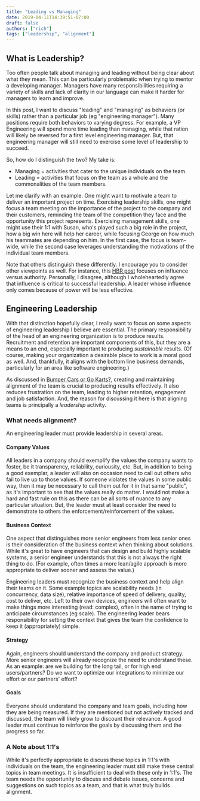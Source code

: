 ```yaml
---
title: "Leading vs Managing"
date: 2019-04-11T14:39:51-07:00
draft: false
authors: ["rich"]
tags: ["leadership", "alignment"]
---
```


## What is Leadership?

Too often people talk about managing and leading without being clear about what they mean.  This can be particularly problematic when trying to mentor a developing manager.  Managers have many responsibilities requiring a variety of skills and lack of clarity in our language can make it harder for managers to learn and improve.

In this post, I want to discuss "leading" and "managing" as behaviors (or skills) rather than a particular job (eg "engineering manager").  Many positions require both behaviors to varying degress.  For example, a VP Engineering will spend more time leading than managing, while that ration will likely be reversed for a first level engineering manager.  But, that engineering manager will still need to exercise some level of leadership to succeed.

So, how do I distinguish the two?  My take is:

 - Managing = activities that cater to the unique individuals on the team.
 - Leading = activities that focus on the team as a whole and the commonalities of the team members.

 Let me clarify with an example.  One might want to motivate a team to deliver an important project on time.  Exercising leadership skills, one might focus a team meeting on the importance of the project to the company and their customers, reminding the team of the competition they face and the opportunity this project represents.  Exercising management skills, one might use their 1:1 with Susan, who's played such a big role in the project, how a big win here will help her career, while focusing George on how much his teammates are depending on him.  In the first case, the focus is team-wide, while the second case leverages understanding the motivations of the individual team members.

Note that others distinguish these differently.  I encourage you to consider other viewpoints as well.  For instance, this [HBR post](https://hbr.org/2013/08/tests-of-a-leadership-transiti) focuses on influence versus authority.  Personally, I disagree, although I wholeheartedly agree that influence is critical to successful leadership.  A leader whose influence only comes because of power will be less effective.

## Engineering Leadership

With that distinction hopefully clear, I really want to focus on some aspects of engineering leadership I believe are essential.  The primary responsibility of the head of an engineering organization is to produce results.  Recruitment and retention are important components of this, but they are a means to an end, especially important to producing _sustainable_ results.  (Of course, making your organization a desirable place to work is a moral good as well.  And, thankfully, it aligns with the bottom line business demands, particularly for an area like software engineering.)

As discussed in [Bumper Cars or Go Karts?](../bumper_cars_or_gokarts), creating and maintaining alignment of the team is crucial to producing results effectively.  It also reduces frustration on the team, leading to higher retention, engagement and job satisfaction. And, the reason for discussing it here is that aligning teams is principally a _leadership_ activity.

### What needs alignment?

An engineering leader must provide leadership in several areas.

#### Company Values

All leaders in a company should exemplify the values the company wants to foster, be it transparency, reliability, curiousity, etc.  But, in addition to being a good exemplar, a leader will also on occasion need to call out others who fail to live up to those values.  If someone violates the values in some public way, then it may be necessary to call them out for it in that same "public", as it's important to see that the values really do matter.  I would not make a hard and fast rule on this as there can be all sorts of nuance to any particular situation.  But, the leader must at least consider the need to demonstrate to others the enforcement/reinforcement of the values.

#### Business Context

One aspect that distinguishes more senior engineers from less senior ones is their consideration of the business context when thinking about solutions.  While it's great to have engineers that can design and build highly scalable systems, a senior engineer understands that this is not always the right thing to do.  (For example, often times a more lean/agile approach is more appropriate to deliver sooner and assess the value.)  

Engineering leaders must recognize the business context and help align their teams on it.  Some example topics are scalability needs (in concurrency, data size), relative importance of speed of delivery, quality, cost to deliver, etc. Left to their own devices, engineers will often want to make things more interesting (read: complex), often in the name of trying to anticipate circumstances (eg scale).  The engineering leader bears responsibility for setting the context that gives the team the confidence to keep it (appropriately) simple.

#### Strategy

Again, engineers should understand the company and product strategy.  More senior engineers will already recognize the need to understand these.  As an example: are we building for the long tail, or for high end users/partners?  Do we want to optimize our integrations to minimize our effort or our partners' effort?

#### Goals

Everyone should understand the company and team goals, including how they are being measured.  If they are mentioned but not actively tracked and discussed, the team will likely grow to discount their relevance.  A good leader must continue to reinforce the goals by discussing them and the progress so far.

### A Note about 1:1's

While it's perfectly appropriate to discuss these topics in 1:1's with individuals on the team, the engineering leader must still make these central topics in team meetings.  It is insufficient to deal with these only in 1:1's.  The team needs the opportunity to discuss and debate issues, concerns and suggestions on such topics as a team, and that is what truly builds alignment.
